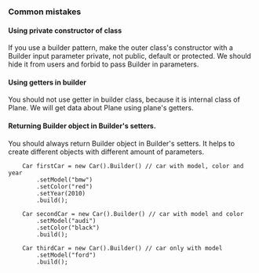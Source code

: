 ### Common mistakes

#### Using private constructor of class 
If you use a builder pattern, make the outer class's constructor with a Builder input parameter private, not public, default or protected.
We should hide it from users and forbid to pass Builder in parameters.

#### Using getters in builder
You should not use getter in builder class, because it is internal class of Plane. 
We will get data about Plane using plane's getters.

#### Returning Builder object in Builder's setters.
You should always return Builder object in Builder's setters. It helps to create different objects with different amount of parameters.
```
    Car firstCar = new Car().Builder() // car with model, color and year
        .setModel("bmw")
        .setColor("red")
        .setYear(2010)
        .build();
        
    Car secondCar = new Car().Builder() // car with model and color
        .setModel("audi")
        .setColor("black")
        .build();
        
    Car thirdCar = new Car().Builder() // car only with model
        .setModel("ford")
        .build();
```

